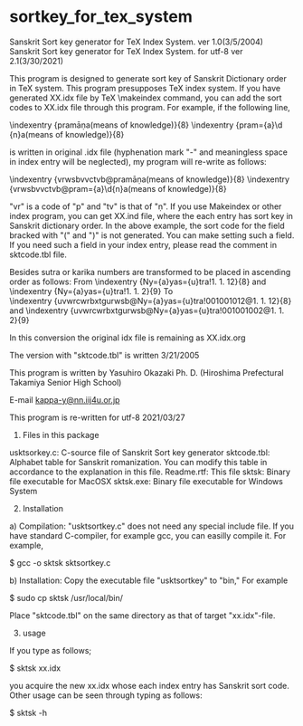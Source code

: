 # sortkey_for_tex_system
Sanskrit Sort key generator for TeX Index System. ver 1.0(3/5/2004)
Sanskrit Sort key generator for TeX Index System. for utf-8 ver 2.1(3/30/2021)


This program is designed to generate sort key of Sanskrit Dictionary order in TeX system.
This program presupposes TeX index system. If you have generated XX.idx file by TeX \makeindex command,
you can add  the sort codes to XX.idx file through this program.
For example, if the following line, 
 
\indexentry {pramāṇa\(means of knowledge\)}{8}
\indexentry {pram\={a}\d {n}a\(means of knowledge)}{8}


is written in original .idx file (hyphenation mark "\-" and meaningless space in index entry will 
be neglected), my program will re-write as follows:


\indexentry {vrwsbvvctvb@pramāṇa\(means of knowledge\)}{8}
\indexentry {vrwsbvvctvb@pram\={a}\d{n}a\(means of knowledge\)}{8}

"vr" is a code of "p" and "tv" is that of "ṇ". If you use Makeindex or other index program, you can get
XX.ind file, where the each entry has sort key in Sanskrit dictionary order. 
In the above example, the sort code for the field bracked with "\(" and "\)" is not generated. You can make setting such a field. If you need such a field in your index entry, please read the comment in sktcode.tbl file.  

Besides sutra or karika numbers are transformed to be placed in ascending order as follows:
From \indexentry {Ny\={a}yas\={u}tra!1. 1. 12}{8} and \indexentry {Ny\={a}yas\={u}tra!1. 1. 2}{9}
To   
\indexentry {uvwrcwrbxtgurwsb@Ny\={a}yas\={u}tra!001001012@1. 1. 12}{8} and
\indexentry {uvwrcwrbxtgurwsb@Ny\={a}yas\={u}tra!001001002@1. 1. 2}{9}

In this conversion the original idx file is
remaining as XX.idx.org

The version with "sktcode.tbl" is written 3/21/2005

This program is written by Yasuhiro Okazaki Ph. D.
(Hiroshima Prefectural Takamiya Senior High School)

E-mail kappa-y@nn.iij4u.or.jp
 
This program is re-written for utf-8 2021/03/27

1) Files in this package

usktsorkey.c: C-source file of Sanskrit Sort key generator
sktcode.tbl: Alphabet table for Sanskrit romanization. You can modify this table in accordance to the explanation in this file.
Readme.rtf: This file
sktsk: Binary file executable for MacOSX
sktsk.exe: Binary file executable for Windows System

2) Installation

a) Compilation: "usktsortkey.c" does not need any special include file. If you have standard C-compiler, for example gcc, you can easilly compile it. For example, 

$ gcc -o sktsk sktsortkey.c

b) Installation: Copy the executable file "usktsortkey" to "bin,"  For example

$ sudo cp sktsk /usr/local/bin/

Place "sktcode.tbl" on the same directory as that of target "xx.idx"-file. 

3) usage

If you type as follows;

$ sktsk xx.idx

you acquire the new xx.idx whose each index entry has Sanskrit sort code. Other usage can be seen through typing as follows:

$ sktsk -h

